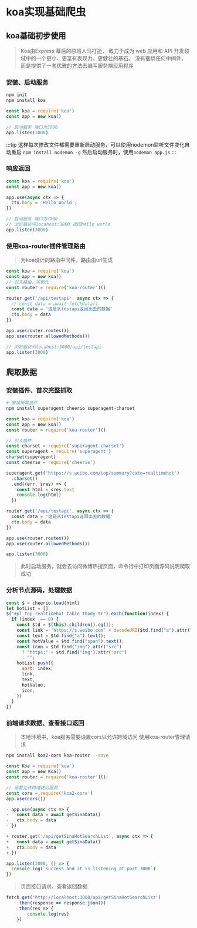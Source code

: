 # koa实现基础爬虫

## koa基础初步使用
> Koa由Express 幕后的原班人马打造， 致力于成为 web 应用和 API 开发领域中的一个更小、更富有表现力、更健壮的基石。 
> 没有捆绑任何中间件， 而是提供了一套优雅的方法去编写服务端应用程序

### 安装、启动服务
```bash
npm init
npm install koa
```

```javascript
const koa = require('koa')
const app = new koa()

// 启动服务 端口为3000
app.listen(3000)

```
:::tip
这样每次修改文件都需要重新启动服务，可以使用nodemon监听文件变化自动重启
`npm install nodemon -g` 然后启动服务时，使用`nodemon app.js`
:::

### 响应返回
```javascript
const koa = require('koa')
const app = new koa()

app.use(async ctx => {
  ctx.body = 'Hello World';
})

// 启动服务 端口为3000
// 浏览器访问locahost:3000 返回hello world
app.listen(3000)

```
### 使用koa-router插件管理路由
> 为koa设计的路由中间件，路由由url生成

```javascript
const koa = require('koa')
const app = new koa()
// 引入路由、实例化
const router = require('koa-router')()

router.get('/api/testapi', async ctx => {
  // const data = await fetchData()
  const data = '这是从testapi返回出去的数据'
  ctx.body = data
})

app.use(router.routes())
app.use(router.allowedMethods())

// 浏览器访问locahost:3000/api/testapi
app.listen(3000)
```

## 爬取数据

### 安装插件、首次完整抓取

```bash
# 安装所需插件
npm install superagent cheerio superagent-charset
```

```javascript
const koa = require('koa')
const app = new koa()
const router = require('koa-router')()

// 引入插件
const charset = require('superagent-charset')
const superagent = require('superagent')
charset(superagent)
const cheerio = require('cheerio')

superagent.get('https://s.weibo.com/top/summary?cate=realtimehot')
  .charset()
  .end((err, sres) => {
    const html = sres.text
    console.log(html)
  })

router.get('/api/testapi', async ctx => {
  const data = '这是从testapi返回出去的数据'
  ctx.body = data
})

app.use(router.routes())
app.use(router.allowedMethods())

app.listen(3000)
```
> 此时启动服务，就会去访问微博热搜页面，命令行中打印页面源码说明爬取成功


### 分析节点源码，处理数据

```js
const $ = cheerio.load(html)
let hotList = []
$("#pl_top_realtimehot table tbody tr").each(function(index) {
  if (index !== 0) {
    const $td = $(this).children().eq(1);
    const link = 'https://s.weibo.com' + decodeURI($td.find("a").attr("href"));
    const text = $td.find("a").text();
    const hotValue = $td.find("span").text();
    const icon = $td.find("img").attr("src")
      ? "https:" + $td.find("img").attr("src")
      : "";
    hotList.push({
      sort: index,
      link,
      text,
      hotValue,
      icon,
    })
  }
})
```











### 前端请求数据、查看接口返回

> 本地环境中，koa服务需要设置cors以允许跨域访问
> 使用koa-router管理请求

```bash
npm install koa2-cors koa-router --save
```
```javascript
const Koa = require('koa')
const app = new Koa()
const router = require('koa-router')();

// 设置允许跨域访问服务
const cors = require('koa2-cors')
app.use(cors())

- app.use(async ctx => {
- 	const data = await getSinaData()
- 	ctx.body = data
- })

+ router.get('/api/getSinaHotSearchList', async ctx => {
+ 	const data = await getSinaData()
+ 	ctx.body = data
+ })

app.listen(3000, () => {
  console.log(`success and it is listening at port 3000`)
})

```
> 页面接口请求、查看返回数据

```javascript
fetch.get('http://localhost:3000/api/getSinaHotSearchList')
	.then(response => response.json())
	.then(res => {
		console.log(res)
	})
```
